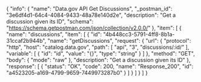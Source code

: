 {
  "info": {
    "name": "Data.gov API Get Discussions",
    "_postman_id": "3e6df4d1-64c4-4084-9433-48a78e140d2e",
    "description": "Get a discussion given its ID",
    "schema": "https://schema.getpostman.com/json/collection/v2.0.0/"
  },
  "item": [
    {
      "name": "discussions",
      "item": [
        {
          "id": "4b448cc3-5791-4ff8-8b1a-31ccaf2b944b",
          "name": "getDiscussions",
          "request": {
            "url": {
              "protocol": "http",
              "host": "catalog.data.gov",
              "path": [
                "api",
                "3",
                "discussions/:id/"
              ],
              "variable": [
                {
                  "id": "id",
                  "value": "{}",
                  "type": "string"
                }
              ]
            },
            "method": "GET",
            "body": {
              "mode": "raw"
            },
            "description": "Get a discussion given its ID"
          },
          "response": [
            {
              "status": "OK",
              "code": 200,
              "name": "Response_200",
              "id": "a4523205-a169-4799-9659-7449973287b0"
            }
          ]
        }
      ]
    }
  ]
}
